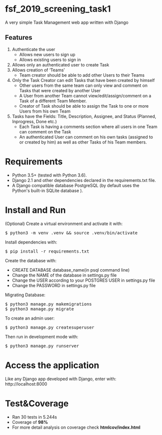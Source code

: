 # fsf_2019_screening_task1
A very simple Task Management web app written with Django

## Features

1. Authenticate the user<br>
    - Allows new users to sign up<br>
    - Allows existing users to sign in<br>
2. Allows only an authenticated user to create Task<br>
3. Allows creation of ‘Teams’<br>
    - Team creator should be able to add other Users to their Teams<br>
4. Only the Task Creator can edit Tasks that have been created by himself<br>
    - Other users from the same team can only view and comment on Tasks that were created by another User<br>
    - A User from another Team cannot view/edit/assign/comment on a Task of a different Team Member.<br>
    - Creator of Task should be able to assign the Task to one or more Users from his own Team<br>
5. Tasks have the Fields: Title, Description, Assignee, and Status (Planned, Inprogress, Done etc.)<br>
    - Each Task is having a comments section where all users in one Team can comment on the Task<br>
    - An authenticated User can comment on his own tasks (assigned to or created by him) as well as other Tasks of his Team members.<br>

# Requirements
- Python 3.5+ (tested with Python 3.6).
- Django 2.1 and other dependencies declared in the requirements.txt file.
- A Django compatible database PostgreSQL (by default uses the Python's built-in SQLite database ).

# Install and Run
(Optional) Create a virtual environment and activate it with:
<pre>$ python3 -m venv .venv && source .venv/bin/activate</pre>
Install dependencies with:
<pre>$ pip install -r requirements.txt</pre>
Create the database with:
 - CREATE DATABASE database_name(in psql command line)
 - Change the NAME of the database in settings.py file
 - Change the USER according to your POSTGRES USER in settings.py file
 - Change the PASSWORD in settings.py file
 
Migrating Database:
<pre>$ python3 manage.py makemigrations
$ python3 manage.py migrate</pre>
To create an admin user:
<pre>$ python3 manage.py createsuperuser</pre>
Then run in development mode with:
<pre>$ python3 manage.py runserver</pre>
# Access the application
Like any Django app developed with Django, enter with: http://localhost:8000
# Test&Coverage
- Ran 30 tests in 5.244s
- Coverage of **98%**
- For more detail analysis on coverage check **htmlcov/index.html**
